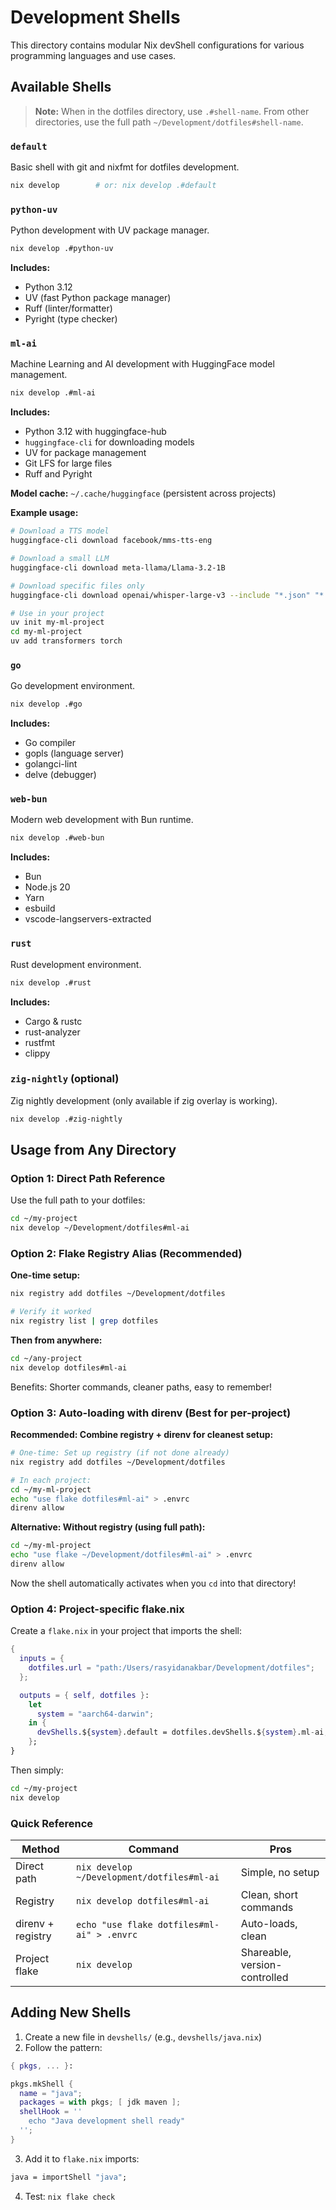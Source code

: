 # Development Shells

This directory contains modular Nix devShell configurations for various programming languages and use cases.

## Available Shells

> **Note:** When in the dotfiles directory, use `.#shell-name`. From other directories, use the full path `~/Development/dotfiles#shell-name`.

### `default`
Basic shell with git and nixfmt for dotfiles development.

```bash
nix develop        # or: nix develop .#default
```

### `python-uv`
Python development with UV package manager.

```bash
nix develop .#python-uv
```

**Includes:**
- Python 3.12
- UV (fast Python package manager)
- Ruff (linter/formatter)
- Pyright (type checker)

### `ml-ai`
Machine Learning and AI development with HuggingFace model management.

```bash
nix develop .#ml-ai
```

**Includes:**
- Python 3.12 with huggingface-hub
- `huggingface-cli` for downloading models
- UV for package management
- Git LFS for large files
- Ruff and Pyright

**Model cache:** `~/.cache/huggingface` (persistent across projects)

**Example usage:**
```bash
# Download a TTS model
huggingface-cli download facebook/mms-tts-eng

# Download a small LLM
huggingface-cli download meta-llama/Llama-3.2-1B

# Download specific files only
huggingface-cli download openai/whisper-large-v3 --include "*.json" "*.safetensors"

# Use in your project
uv init my-ml-project
cd my-ml-project
uv add transformers torch
```

### `go`
Go development environment.

```bash
nix develop .#go
```

**Includes:**
- Go compiler
- gopls (language server)
- golangci-lint
- delve (debugger)

### `web-bun`
Modern web development with Bun runtime.

```bash
nix develop .#web-bun
```

**Includes:**
- Bun
- Node.js 20
- Yarn
- esbuild
- vscode-langservers-extracted

### `rust`
Rust development environment.

```bash
nix develop .#rust
```

**Includes:**
- Cargo & rustc
- rust-analyzer
- rustfmt
- clippy

### `zig-nightly` (optional)
Zig nightly development (only available if zig overlay is working).

```bash
nix develop .#zig-nightly
```

## Usage from Any Directory

### Option 1: Direct Path Reference
Use the full path to your dotfiles:

```bash
cd ~/my-project
nix develop ~/Development/dotfiles#ml-ai
```

### Option 2: Flake Registry Alias (Recommended)

**One-time setup:**
```bash
nix registry add dotfiles ~/Development/dotfiles

# Verify it worked
nix registry list | grep dotfiles
```

**Then from anywhere:**
```bash
cd ~/any-project
nix develop dotfiles#ml-ai
```

Benefits: Shorter commands, cleaner paths, easy to remember!

### Option 3: Auto-loading with direnv (Best for per-project)

**Recommended: Combine registry + direnv for cleanest setup:**

```bash
# One-time: Set up registry (if not done already)
nix registry add dotfiles ~/Development/dotfiles

# In each project:
cd ~/my-ml-project
echo "use flake dotfiles#ml-ai" > .envrc
direnv allow
```

**Alternative: Without registry (using full path):**
```bash
cd ~/my-ml-project
echo "use flake ~/Development/dotfiles#ml-ai" > .envrc
direnv allow
```

Now the shell automatically activates when you `cd` into that directory!

### Option 4: Project-specific flake.nix

Create a `flake.nix` in your project that imports the shell:

```nix
{
  inputs = {
    dotfiles.url = "path:/Users/rasyidanakbar/Development/dotfiles";
  };

  outputs = { self, dotfiles }:
    let
      system = "aarch64-darwin";
    in {
      devShells.${system}.default = dotfiles.devShells.${system}.ml-ai;
    };
}
```

Then simply:
```bash
cd ~/my-project
nix develop
```

### Quick Reference

| Method | Command | Pros |
|--------|---------|------|
| Direct path | `nix develop ~/Development/dotfiles#ml-ai` | Simple, no setup |
| Registry | `nix develop dotfiles#ml-ai` | Clean, short commands |
| direnv + registry | `echo "use flake dotfiles#ml-ai" > .envrc` | Auto-loads, clean |
| Project flake | `nix develop` | Shareable, version-controlled |

## Adding New Shells

1. Create a new file in `devshells/` (e.g., `devshells/java.nix`)
2. Follow the pattern:
```nix
{ pkgs, ... }:

pkgs.mkShell {
  name = "java";
  packages = with pkgs; [ jdk maven ];
  shellHook = ''
    echo "Java development shell ready"
  '';
}
```
3. Add it to `flake.nix` imports:
```nix
java = importShell "java";
```
4. Test: `nix flake check`
